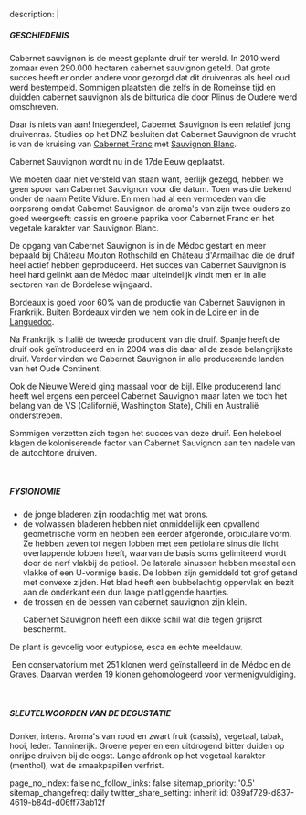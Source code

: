 description: |
  <h5>GESCHIEDENIS</h5><p>
  Cabernet sauvignon is de meest geplante druif ter wereld. In 2010 werd zomaar even 290.000 hectaren cabernet sauvignon geteld. Dat grote succes heeft er onder andere voor gezorgd dat dit druivenras als heel oud werd bestempeld. Sommigen plaatsten die zelfs in de Romeinse tijd en duidden cabernet sauvignon als de bitturica die door Plinus de Oudere werd omschreven.&nbsp;</p><p>Daar is niets van aan! Integendeel, Cabernet Sauvignon is een relatief jong druivenras. Studies op het DNZ besluiten dat Cabernet Sauvignon de vrucht is van de kruising van <a href="/nl/grape/cabernet-franc">Cabernet Franc</a> met <a href="/n/grape/sauvignon-blanc">Sauvignon Blanc</a>.&nbsp;</p><p>Cabernet Sauvignon wordt nu in de 17de Eeuw geplaatst.
  
  We moeten daar niet versteld van staan want, eerlijk gezegd, hebben we geen spoor van Cabernet Sauvignon voor die datum. Toen was die bekend onder de naam Petite Vidure. En men had al een vermoeden van die oorpsrong omdat Cabernet Sauvignon de aroma's van zijn twee ouders zo goed weergeeft: cassis en groene paprika voor Cabernet Franc en het vegetale karakter van Sauvignon Blanc.&nbsp;</p><p>De opgang van Cabernet Sauvignon is in de Médoc gestart en meer bepaald bij Château Mouton Rothschild en Château d'Armailhac die de druif heel actief hebben geproduceerd. Het succes van Cabernet Sauvignon is heel hard gelinkt aan de Médoc maar uiteindelijk vindt men er in alle sectoren van de Bordelese wijngaard.&nbsp;</p><p>Bordeaux is goed voor 60% van de productie van Cabernet Sauvignon in Frankrijk. Buiten Bordeaux vinden we hem ook in de <a href="/nl/region/loire">Loire</a> en in de <a href="/nl/region/languedoc">Languedoc</a>.&nbsp;</p><p>Na Frankrijk is Italië de tweede producent van die druif. Spanje heeft de druif ook geïntroduceerd en in 2004 was die daar al de zesde belangrijkste druif. Verder vinden we Cabernet Sauvignon in alle producerende landen van het Oude Continent.
  &nbsp;</p><p>Ook de Nieuwe Wereld ging massaal voor de bijl. Elke producerend land heeft wel ergens een perceel Cabernet Sauvignon maar laten we toch het belang van de VS (Californië, Washington State), Chili en Australië onderstrepen.&nbsp;</p><p>Sommigen verzetten zich tegen het succes van deze druif. Een heleboel klagen de koloniserende factor van Cabernet Sauvignon aan ten nadele van de autochtone druiven.</p><p><br></p><h5>FYSIONOMIE</h5><ul><li>de jonge bladeren zijn roodachtig met wat brons.&nbsp;<br></li><li>de volwassen bladeren hebben niet onmiddellijk een opvallend geometrische vorm en hebben een eerder afgeronde, orbiculaire vorm. Ze hebben zeven tot negen lobben met een petiolaire sinus die licht overlappende lobben heeft, waarvan de basis soms gelimiteerd wordt door de nerf vlakbij de petiool. De laterale sinussen hebben meestal een vlakke of een U-vormige basis. De lobben zijn gemiddeld tot grof getand met convexe zijden. Het blad heeft een bubbelachtig oppervlak en bezit aan de onderkant een dun laage platliggende haartjes.&nbsp;<br></li><li>de trossen en de bessen van cabernet sauvignon zijn klein.
  
  Cabernet Sauvignon heeft een dikke schil wat die tegen grijsrot beschermt.&nbsp;<br></li></ul><p>De plant is gevoelig voor eutypiose, esca en echte meeldauw.&nbsp;</p><p>&nbsp;Een conservatorium met 251 klonen werd geïnstalleerd in de Médoc en de Graves. Daarvan werden 19 klonen gehomologeerd voor vermenigvuldiging.</p><p><br></p><h5>SLEUTELWOORDEN VAN DE DEGUSTATIE</h5><p>
  Donker, intens. Aroma's van rood en zwart fruit (cassis), vegetaal, tabak, hooi, leder. Tanninerijk. Groene peper en een uitdrogend bitter duiden op onrijpe druiven bij de oogst. Lange afdronk op het vegetaal karakter (menthol), wat de smaakpapillen verfrist.</p>
page_no_index: false
no_follow_links: false
sitemap_priority: '0.5'
sitemap_changefreq: daily
twitter_share_setting: inherit
id: 089af729-d837-4619-b84d-d06ff73ab12f

